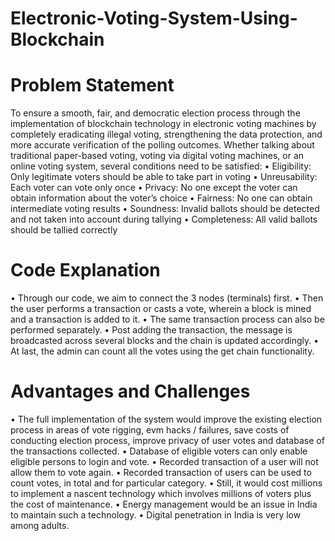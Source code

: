 # Electronic-Voting-System-Using-Blockchain

# Problem Statement
To ensure a smooth, fair, and democratic election process through the implementation of blockchain technology in electronic voting machines by completely eradicating illegal voting, strengthening the data protection, and more accurate verification of the polling outcomes. Whether talking about traditional paper-based voting, voting via digital voting machines, or an online voting system, several conditions need to be satisfied: 
•	Eligibility: Only legitimate voters should be able to take part in voting
•	Unreusability: Each voter can vote only once
•	Privacy: No one except the voter can obtain information about the voter’s choice
•	Fairness: No one can obtain intermediate voting results
•	Soundness: Invalid ballots should be detected and not taken into account during tallying
•	Completeness: All valid ballots should be tallied correctly

# Code Explanation
•	Through our code, we aim to connect the 3 nodes (terminals) first.
•	Then the user performs a transaction or casts a vote, wherein a block is mined and a transaction is added to it.
•	The same transaction process can also be performed separately.
•	Post adding the transaction, the message is broadcasted across several blocks and the chain is updated accordingly.
•	At last, the admin can count all the votes using the get chain functionality.

# Advantages and Challenges
•	The full implementation of the system would improve the existing election process in areas of vote rigging, evm hacks / failures, save costs of conducting election process, improve privacy of user votes and database of the transactions collected.
•	Database of eligible voters can only enable eligible persons to login and vote.
•	Recorded transaction of a user will not allow them to vote again.
•	Recorded transaction of users can be used to count votes, in total and for particular category.
•	Still, it would cost millions to implement a nascent technology which involves millions of voters plus the cost of maintenance.
•	Energy management would be an issue in India to maintain such a technology.
•	Digital penetration in India is very low among adults.
